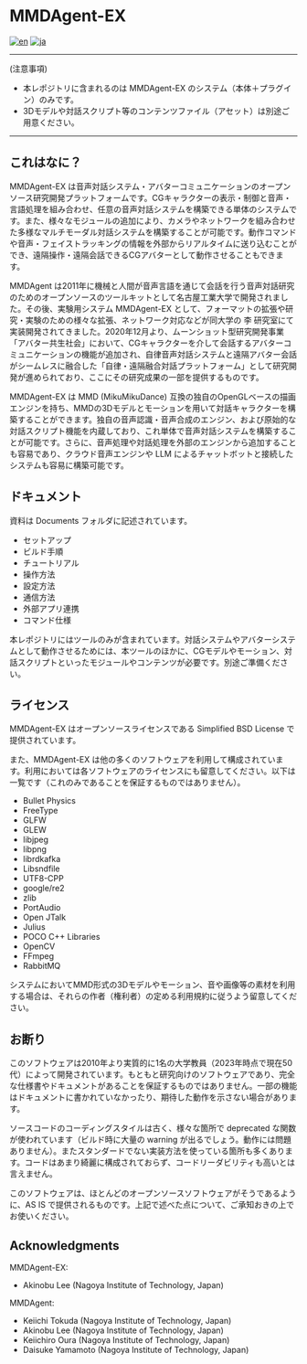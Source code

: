 # MMDAgent-EX

[![en](https://img.shields.io/badge/lang-en-red.svg)](https://github.com/mmd-agent/MMDAgent-EX/blob/main/README.md)
[![ja](https://img.shields.io/badge/lang-ja-blue.svg)](https://github.com/mmd-agent/MMDAgent-EX/blob/main/README.ja.md)

---

(注意事項)

- 本レポジトリに含まれるのは MMDAgent-EX のシステム（本体＋プラグイン）のみです。
- 3Dモデルや対話スクリプト等のコンテンツファイル（アセット）は別途ご用意ください。

---

## これはなに？

MMDAgent-EX は音声対話システム・アバターコミュニケーションのオープンソース研究開発プラットフォームです。CGキャラクターの表示・制御と音声・言語処理を組み合わせ、任意の音声対話システムを構築できる単体のシステムです。また、様々なモジュールの追加により、カメラやネットワークを組み合わせた多様なマルチモーダル対話システムを構築することが可能です。動作コマンドや音声・フェイストラッキングの情報を外部からリアルタイムに送り込むことができ、遠隔操作・遠隔会話できるCGアバターとして動作させることもできます。

MMDAgent は2011年に機械と人間が音声言語を通じて会話を行う音声対話研究のためのオープンソースのツールキットとして名古屋工業大学で開発されました。その後、実験用システム MMDAgent-EX として、フォーマットの拡張や研究・実験のための様々な拡張、ネットワーク対応などが同大学の 李 研究室にて実装開発されてきました。2020年12月より、ムーンショット型研究開発事業「アバター共生社会」において、CGキャラクターを介して会話するアバターコミュニケーションの機能が追加され、自律音声対話システムと遠隔アバター会話がシームレスに融合した「自律・遠隔融合対話プラットフォーム」として研究開発が進められており、ここにその研究成果の一部を提供するものです。

MMDAgent-EX は MMD (MikuMikuDance) 互換の独自のOpenGLベースの描画エンジンを持ち、MMDの3Dモデルとモーションを用いて対話キャラクターを構築することができます。独自の音声認識・音声合成のエンジン、および原始的な対話スクリプト機能を内蔵しており、これ単体で音声対話システムを構築することが可能です。さらに、音声処理や対話処理を外部のエンジンから追加することも容易であり、クラウド音声エンジンや LLM によるチャットボットと接続したシステムも容易に構築可能です。

## ドキュメント

資料は Documents フォルダに記述されています。

- セットアップ
- ビルド手順
- チュートリアル
- 操作方法
- 設定方法
- 通信方法
- 外部アプリ連携
- コマンド仕様

本レポジトリにはツールのみが含まれています。対話システムやアバターシステムとして動作させるためには、本ツールのほかに、CGモデルやモーション、対話スクリプトといったモジュールやコンテンツが必要です。別途ご準備ください。

## ライセンス

MMDAgent-EX はオープンソースライセンスである Simplified BSD License で提供されています。

また、MMDAgent-EX は他の多くのソフトウェアを利用して構成されています。利用においては各ソフトウェアのライセンスにも留意してください。以下は一覧です（これのみであることを保証するものではありません）。

- Bullet Physics
- FreeType
- GLFW
- GLEW
- libjpeg
- libpng
- librdkafka
- Libsndfile
- UTF8-CPP
- google/re2
- zlib
- PortAudio
- Open JTalk
- Julius
- POCO C++ Libraries
- OpenCV
- FFmpeg
- RabbitMQ

システムにおいてMMD形式の3Dモデルやモーション、音や画像等の素材を利用する場合は、それらの作者（権利者）の定める利用規約に従うよう留意してください。

## お断り

このソフトウェアは2010年より実質的に1名の大学教員（2023年時点で現在50代）によって開発されています。もともと研究向けのソフトウェアであり、完全な仕様書やドキュメントがあることを保証するものではありません。一部の機能はドキュメントに書かれていなかったり、期待した動作を示さない場合があります。

ソースコードのコーディングスタイルは古く、様々な箇所で deprecated な関数が使われています（ビルド時に大量の warning が出るでしょう。動作には問題ありません）。またスタンダードでない実装方法を使っている箇所も多くあります。コードはあまり綺麗に構成されておらず、コードリーダビリティも高いとは言えません。

このソフトウェアは、ほとんどのオープンソースソフトウェアがそうであるように、AS IS で提供されるものです。上記で述べた点について、ご承知おきの上でお使いください。

## Acknowledgments

MMDAgent-EX:

- Akinobu Lee (Nagoya Institute of Technology, Japan)

MMDAgent:

- Keiichi Tokuda (Nagoya Institute of Technology, Japan)
- Akinobu Lee (Nagoya Institute of Technology, Japan)
- Keiichiro Oura (Nagoya Institute of Technology, Japan)
- Daisuke Yamamoto (Nagoya Institute of Technology, Japan)
